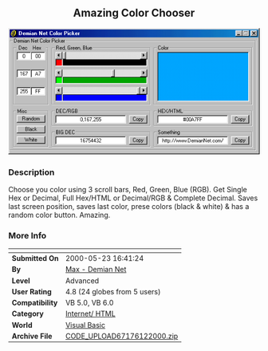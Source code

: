 ﻿<div align="center">

## Amazing Color Chooser

<img src="PIC2000611121881063.jpg">
</div>

### Description

Choose you color using 3 scroll bars, Red, Green, Blue (RGB). Get Single Hex or Decimal, Full Hex/HTML or Decimal/RGB & Complete Decimal. Saves last screen position, saves last color, prese colors (black & white) & has a random color button. Amazing.
 
### More Info
 


<span>             |<span>
---                |---
**Submitted On**   |2000-05-23 16:41:24
**By**             |[Max \- Demian Net](https://github.com/Planet-Source-Code/PSCIndex/blob/master/ByAuthor/max-demian-net.md)
**Level**          |Advanced
**User Rating**    |4.8 (24 globes from 5 users)
**Compatibility**  |VB 5\.0, VB 6\.0
**Category**       |[Internet/ HTML](https://github.com/Planet-Source-Code/PSCIndex/blob/master/ByCategory/internet-html__1-34.md)
**World**          |[Visual Basic](https://github.com/Planet-Source-Code/PSCIndex/blob/master/ByWorld/visual-basic.md)
**Archive File**   |[CODE\_UPLOAD67176122000\.zip](https://github.com/Planet-Source-Code/max-demian-net-amazing-color-chooser__1-8821/archive/master.zip)








